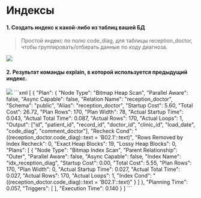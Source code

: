 # Индексы
#### 1. Создать индекс к какой-либо из таблиц вашей БД
> Простой индекс по полю code_diag, для таблицы reception_doctor, чтобы группировать/отбирать данные по коду диагноза.  
<image src="https://github.com/ArinichElena/create_index/blob/main/простой.png">

#### 2. Результат команды explain, в которой используется предыдущий индекс.
<image src="https://github.com/ArinichElena/create_index/blob/main/план.png">
```xml
[
{
"Plan": {
"Node Type": "Bitmap Heap Scan",
"Parallel Aware": false,
"Async Capable": false,
"Relation Name": "reception_doctor",
"Schema": "public",
"Alias": "reception_doctor",
"Startup Cost": 5.60,
"Total Cost": 26.72,
"Plan Rows": 170,
"Plan Width": 78,
"Actual Startup Time": 0.043,
"Actual Total Time": 0.087,
"Actual Rows": 170,
"Actual Loops": 1,
"Output": ["id", "patient_id", "record_id", "doctor_id", "clinic_id", "load_date", "code_diag", "comment_doctor"],
"Recheck Cond": "((reception_doctor.code_diag)::text = 'B02.1'::text)",
"Rows Removed by Index Recheck": 0,
"Exact Heap Blocks": 19,
"Lossy Heap Blocks": 0,
"Plans": [
{
"Node Type": "Bitmap Index Scan",
"Parent Relationship": "Outer",
"Parallel Aware": false,
"Async Capable": false,
"Index Name": "idx_reception_diag",
"Startup Cost": 0.00,
"Total Cost": 5.55,
"Plan Rows": 170,
"Plan Width": 0,
"Actual Startup Time": 0.027,
"Actual Total Time": 0.027,
"Actual Rows": 170,
"Actual Loops": 1,
"Index Cond": "((reception_doctor.code_diag)::text = 'B02.1'::text)"
}
]
},
"Planning Time": 0.057,
"Triggers": [
],
"Execution Time": 0.140
}
]
```
